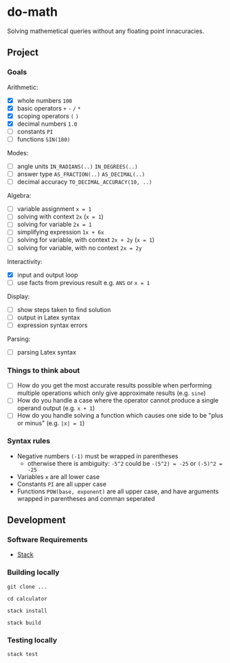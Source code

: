 # do-math

Solving mathemetical queries without any floating point innacuracies.

## Project

### Goals

Arithmetic:

- [x] whole numbers `100`
- [x] basic operators `+` `-` `/` `*`
- [x] scoping operators `(` `)`
- [x] decimal numbers `1.0`
- [ ] constants `PI`
- [ ] functions `SIN(180)`

Modes:

- [ ] angle units `IN_RADIANS(..)` `IN_DEGREES(..)`
- [ ] answer type `AS_FRACTION(..)` `AS_DECIMAL(..)`
- [ ] decimal accuracy `TO_DECIMAL_ACCURACY(10, ..)`

Algebra:

- [ ] variable assignment `x = 1`
- [ ] solving with context `2x` (`x = 1`)
- [ ] solving for variable `2x = 1`
- [ ] simplifying expression `1x + 6x`
- [ ] solving for variable, with context `2x + 2y` (`x = 1`)
- [ ] solving for variable, with no context `2x = 2y`

Interactivity:

- [x] input and output loop
- [ ] use facts from previous result e.g. `ANS` or `x = 1`

Display:

- [ ] show steps taken to find solution
- [ ] output in Latex syntax
- [ ] expression syntax errors

Parsing:

- [ ] parsing Latex syntax

### Things to think about

- [ ] How do you get the most accurate results possible when performing multiple operations which only give approximate results (e.g. `sine`)
- [ ] How do you handle a case where the operator cannot produce a single operand output (e.g. `x + 1`)
- [ ] How do you handle solving a function which causes one side to be "plus or minus" (e.g. `|x| = 1`)

### Syntax rules

- Negative numbers `(-1)` must be wrapped in parentheses
   - otherwise there is ambiguity: `-5^2` could be `-(5^2) = -25` or `(-5)^2 = -25`
- Variables `x` are all lower case
- Constants `PI` are all upper case
- Functions `POW(base, exponent)` are all upper case, and have arguments wrapped in parentheses and comman seperated

## Development

### Software Requirements

- [Stack](https://docs.haskellstack.org/en/stable/README/)

### Building locally

`git clone ...`

`cd calculator`

`stack install`

`stack build`

### Testing locally

`stack test`
